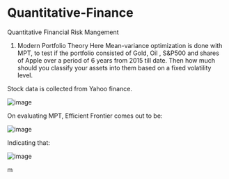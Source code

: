 # Quantitative-Finance
Quantitative Financial Risk Mangement

1. Modern Portfolio Theory
Here Mean-variance optimization is done with MPT, to test if the portfolio consisted of Gold, Oil , S&P500 and shares of Apple over a period of 6 years from 2015 till date. Then how much should you classify your assets into them based on a fixed volatility level.

Stock data is collected from Yahoo finance.

![image](https://user-images.githubusercontent.com/40626584/144705513-1d481d05-00ac-4501-9129-f55dc2267bce.png)

On evaluating MPT, Efficient Frontier comes out to be:

![image](https://user-images.githubusercontent.com/40626584/144705538-94ca3d4b-7b7b-4010-a2e4-2c07b106c4b6.png)

Indicating that:

![image](https://user-images.githubusercontent.com/40626584/144705548-cfd54f96-86ab-431b-982c-1036fc82a9f0.png)

m
